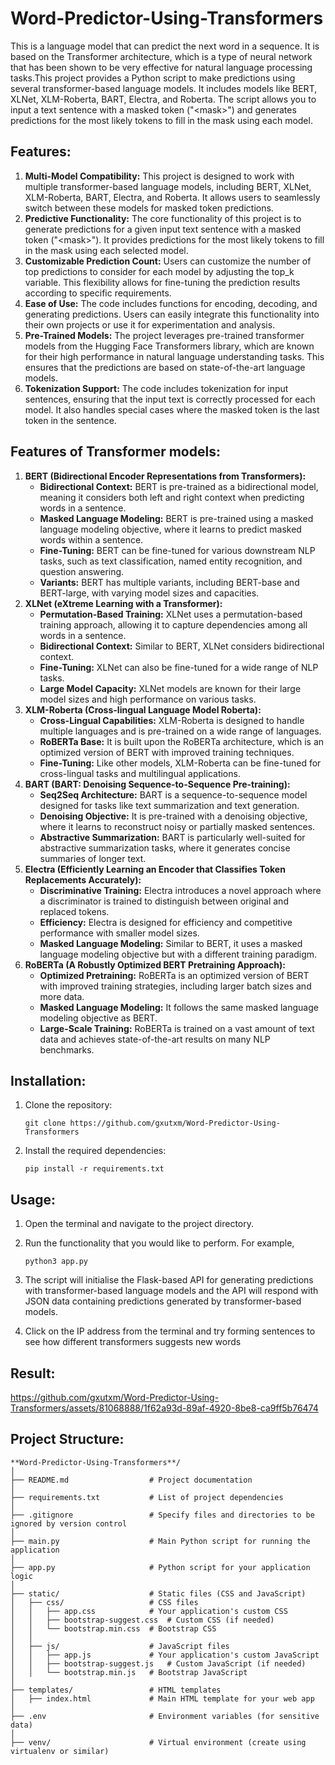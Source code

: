 # Word-Predictor-Using-Transformers

This is a language model that can predict the next word in a sequence. It is based on the Transformer architecture, which is a type of neural network that has been shown to be very effective for natural language processing tasks.This project provides a Python script to make predictions using several transformer-based language models. It includes models like BERT, XLNet, XLM-Roberta, BART, Electra, and Roberta. The script allows you to input a text sentence with a masked token ("<mask<mask>>") and generates predictions for the most likely tokens to fill in the mask using each model.

## Features:

1. **Multi-Model Compatibility:** This project is designed to work with multiple transformer-based language models, including BERT, XLNet, XLM-Roberta, BART, Electra, and Roberta. It allows users to seamlessly switch between these models for masked token predictions.
2. **Predictive Functionality:** The core functionality of this project is to generate predictions for a given input text sentence with a masked token ("<mask<mask>>"). It provides predictions for the most likely tokens to fill in the mask using each selected model.
3. **Customizable Prediction Count:** Users can customize the number of top predictions to consider for each model by adjusting the top_k variable. This flexibility allows for fine-tuning the prediction results according to specific requirements.
4. **Ease of Use:** The code includes functions for encoding, decoding, and generating predictions. Users can easily integrate this functionality into their own projects or use it for experimentation and analysis.
5. **Pre-Trained Models:** The project leverages pre-trained transformer models from the Hugging Face Transformers library, which are known for their high performance in natural language understanding tasks. This ensures that the predictions are based on state-of-the-art language models.
6. **Tokenization Support:** The code includes tokenization for input sentences, ensuring that the input text is correctly processed for each model. It also handles special cases where the masked token is the last token in the sentence.

## Features of Transformer models:

1. **BERT (Bidirectional Encoder Representations from Transformers):**
    - **Bidirectional Context:** BERT is pre-trained as a bidirectional model, meaning it considers both left and right context when predicting words in a sentence.
    - **Masked Language Modeling:** BERT is pre-trained using a masked language modeling objective, where it learns to predict masked words within a sentence.
    - **Fine-Tuning:** BERT can be fine-tuned for various downstream NLP tasks, such as text classification, named entity recognition, and question answering.
    - **Variants:** BERT has multiple variants, including BERT-base and BERT-large, with varying model sizes and capacities.
2. **XLNet (eXtreme Learning with a Transformer):**
    - **Permutation-Based Training:** XLNet uses a permutation-based training approach, allowing it to capture dependencies among all words in a sentence.
    - **Bidirectional Context:** Similar to BERT, XLNet considers bidirectional context.
    - **Fine-Tuning:** XLNet can also be fine-tuned for a wide range of NLP tasks.
    - **Large Model Capacity:** XLNet models are known for their large model sizes and high performance on various tasks.
3. **XLM-Roberta (Cross-lingual Language Model Roberta):**
    - **Cross-Lingual Capabilities:** XLM-Roberta is designed to handle multiple languages and is pre-trained on a wide range of languages.
    - **RoBERTa Base:** It is built upon the RoBERTa architecture, which is an optimized version of BERT with improved training techniques.
    - **Fine-Tuning:** Like other models, XLM-Roberta can be fine-tuned for cross-lingual tasks and multilingual applications.
4. **BART (BART: Denoising Sequence-to-Sequence Pre-training):**
    - **Seq2Seq Architecture:** BART is a sequence-to-sequence model designed for tasks like text summarization and text generation.
    - **Denoising Objective:** It is pre-trained with a denoising objective, where it learns to reconstruct noisy or partially masked sentences.
    - **Abstractive Summarization:** BART is particularly well-suited for abstractive summarization tasks, where it generates concise summaries of longer text.
5. **Electra (Efficiently Learning an Encoder that Classifies Token Replacements Accurately):**
    - **Discriminative Training:** Electra introduces a novel approach where a discriminator is trained to distinguish between original and replaced tokens.
    - **Efficiency:** Electra is designed for efficiency and competitive performance with smaller model sizes.
    - **Masked Language Modeling:** Similar to BERT, it uses a masked language modeling objective but with a different training paradigm.
6. **RoBERTa (A Robustly Optimized BERT Pretraining Approach):**
    - **Optimized Pretraining:** RoBERTa is an optimized version of BERT with improved training strategies, including larger batch sizes and more data.
    - **Masked Language Modeling:** It follows the same masked language modeling objective as BERT.
    - **Large-Scale Training:** RoBERTa is trained on a vast amount of text data and achieves state-of-the-art results on many NLP benchmarks.

## Installation:

1. Clone the repository:
    
    ```
    git clone https://github.com/gxutxm/Word-Predictor-Using-Transformers
    ```
    
2. Install the required dependencies:
    
    `pip install -r requirements.txt`
    

## Usage:

1. Open the terminal and navigate to the project directory.
2. Run the functionality that you would like to perform. For example,
    
    ```
    python3 app.py
    ```
    
3. The script will initialise the Flask-based API for generating predictions with transformer-based language models and the API will respond with JSON data containing predictions generated by transformer-based models. 
4. Click on the IP address from the terminal and try forming sentences to see how different transformers suggests new words

## Result:
https://github.com/gxutxm/Word-Predictor-Using-Transformers/assets/81068888/1f62a93d-89af-4920-8be8-ca9ff5b76474

## Project Structure:

```
**Word-Predictor-Using-Transformers**/
│
├── README.md                  # Project documentation
│
├── requirements.txt           # List of project dependencies
│
├── .gitignore                 # Specify files and directories to be ignored by version control
│
├── main.py                    # Main Python script for running the application
│
├── app.py                     # Python script for your application logic
│
├── static/                    # Static files (CSS and JavaScript)
│   ├── css/                   # CSS files
│   │   ├── app.css            # Your application's custom CSS
│   │   ├── bootstrap-suggest.css  # Custom CSS (if needed)
│   │   └── bootstrap.min.css  # Bootstrap CSS
│   │
│   ├── js/                    # JavaScript files
│   │   ├── app.js             # Your application's custom JavaScript
│   │   ├── bootstrap-suggest.js   # Custom JavaScript (if needed)
│   │   └── bootstrap.min.js   # Bootstrap JavaScript
│
├── templates/                 # HTML templates
│   ├── index.html             # Main HTML template for your web app
│
├── .env                       # Environment variables (for sensitive data)
│
├── venv/                      # Virtual environment (create using virtualenv or similar)
```
